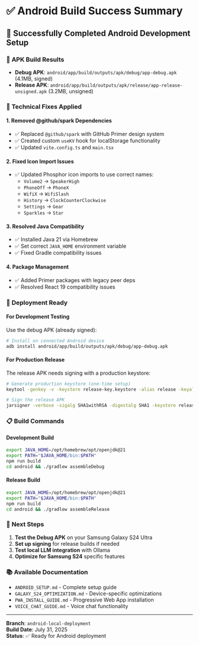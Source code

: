 # ✅ Android Build Success Summary

## 🎯 Successfully Completed Android Development Setup

### 📱 **APK Build Results**
- **Debug APK**: `android/app/build/outputs/apk/debug/app-debug.apk` (4.1MB, signed)
- **Release APK**: `android/app/build/outputs/apk/release/app-release-unsigned.apk` (3.2MB, unsigned)

### 🔧 **Technical Fixes Applied**

#### 1. **Removed @github/spark Dependencies**
- ✅ Replaced `@github/spark` with GitHub Primer design system
- ✅ Created custom `useKV` hook for localStorage functionality
- ✅ Updated `vite.config.ts` and `main.tsx`

#### 2. **Fixed Icon Import Issues**
- ✅ Updated Phosphor icon imports to use correct names:
  - `Volume2` → `SpeakerHigh`
  - `PhoneOff` → `PhoneX`
  - `WifiX` → `WifiSlash`
  - `History` → `ClockCounterClockwise`
  - `Settings` → `Gear`
  - `Sparkles` → `Star`

#### 3. **Resolved Java Compatibility**
- ✅ Installed Java 21 via Homebrew
- ✅ Set correct `JAVA_HOME` environment variable
- ✅ Fixed Gradle compatibility issues

#### 4. **Package Management**
- ✅ Added Primer packages with legacy peer deps
- ✅ Resolved React 19 compatibility issues

### 🚀 **Deployment Ready**

#### **For Development Testing**
Use the debug APK (already signed):
```bash
# Install on connected Android device
adb install android/app/build/outputs/apk/debug/app-debug.apk
```

#### **For Production Release**
The release APK needs signing with a production keystore:
```bash
# Generate production keystore (one-time setup)
keytool -genkey -v -keystore release-key.keystore -alias release -keyalg RSA -keysize 2048 -validity 10000

# Sign the release APK
jarsigner -verbose -sigalg SHA1withRSA -digestalg SHA1 -keystore release-key.keystore android/app/build/outputs/apk/release/app-release-unsigned.apk release
```

### 📋 **Build Commands**

#### **Development Build**
```bash
export JAVA_HOME=/opt/homebrew/opt/openjdk@21
export PATH="$JAVA_HOME/bin:$PATH"
npm run build
cd android && ./gradlew assembleDebug
```

#### **Release Build**
```bash
export JAVA_HOME=/opt/homebrew/opt/openjdk@21
export PATH="$JAVA_HOME/bin:$PATH"
npm run build
cd android && ./gradlew assembleRelease
```

### 🎯 **Next Steps**

1. **Test the Debug APK** on your Samsung Galaxy S24 Ultra
2. **Set up signing** for release builds if needed
3. **Test local LLM integration** with Ollama
4. **Optimize for Samsung S24** specific features

### 📚 **Available Documentation**
- `ANDROID_SETUP.md` - Complete setup guide
- `GALAXY_S24_OPTIMIZATION.md` - Device-specific optimizations
- `PWA_INSTALL_GUIDE.md` - Progressive Web App installation
- `VOICE_CHAT_GUIDE.md` - Voice chat functionality

---

**Branch**: `android-local-deployment`  
**Build Date**: July 31, 2025  
**Status**: ✅ Ready for Android deployment

